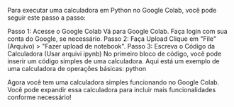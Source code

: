 Para executar uma calculadora em Python no Google Colab, você pode seguir este passo a passo:

Passo 1: Acesse o Google Colab
Vá para Google Colab.
Faça login com sua conta do Google, se necessário.
Passo 2: Faça Upload
Clique em "File" (Arquivo) > "Fazer upload de notebook".
Passo 3: Escreva o Código da Calculadora (Usar arquivi ipynb)
No primeiro bloco de código, você pode inserir um código simples de uma calculadora. Aqui está um exemplo de uma calculadora de operações básicas:
python


Agora você tem uma calculadora simples funcionando no Google Colab. Você pode expandir essa calculadora para incluir mais funcionalidades conforme necessário!
